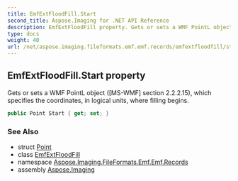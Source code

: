 ```yaml
---
title: EmfExtFloodFill.Start
second_title: Aspose.Imaging for .NET API Reference
description: EmfExtFloodFill property. Gets or sets a WMF PointL object MSWMF section 2.2.2.15 which specifies the coordinates in logical units where filling begins
type: docs
weight: 40
url: /net/aspose.imaging.fileformats.emf.emf.records/emfextfloodfill/start/
---
```

## EmfExtFloodFill.Start property

Gets or sets a WMF PointL object ([MS-WMF] section 2.2.2.15), which specifies the coordinates, in logical units, where filling begins.

```csharp
public Point Start { get; set; }
```

### See Also

* struct [Point](../../../aspose.imaging/point/)
* class [EmfExtFloodFill](../)
* namespace [Aspose.Imaging.FileFormats.Emf.Emf.Records](../../emfextfloodfill/)
* assembly [Aspose.Imaging](../../../)


